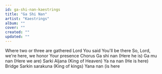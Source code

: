 ```yaml
---
id: ga-shi-nan-kaestrings
title: "Ga Shi Nan"
artist: "Kaestrings"
album: ""
cover: ""
created: ""
updated: ""
---
```


Where two or three are gathered Lord You said You'll be there
So, Lord, we're here, we honor Your presence
Chorus
Ga shi nan (Here he is)
Ga mu nan (Here we are)
Sarki Aljana (King of Heaven)
Ya na nan (He is here)
Bridge
Sarkin sarakuna (King of kings)
Yana nan (is here